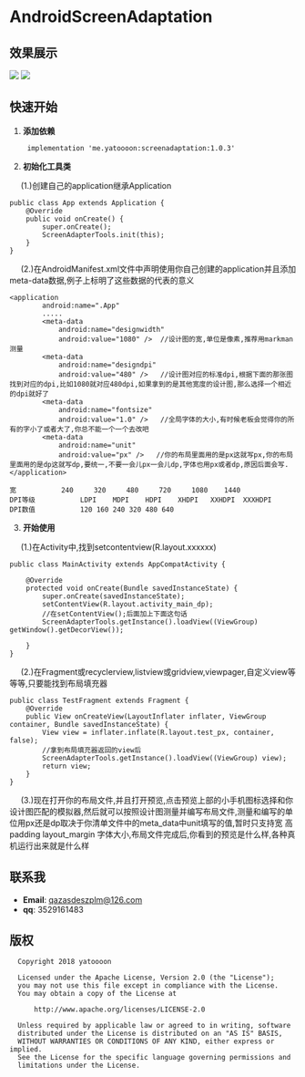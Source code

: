# AndroidScreenAdaptation
## 效果展示
![](http://www.yatoooon.com/images/shipeixiaoguotu.png)
![](http://www.yatoooon.com/images/dpshipeixiaoguotu.png)
## 快速开始
1. **添加依赖**
 
    ``` implementation 'me.yatoooon:screenadaptation:1.0.3'```

2. **初始化工具类**

      (1.)创建自己的application继承Application
``` 
public class App extends Application {
    @Override
    public void onCreate() {
        super.onCreate();
        ScreenAdapterTools.init(this);
    }
}
```
      (2.)在AndroidManifest.xml文件中声明使用你自己创建的application并且添加meta-data数据,例子上标明了这些数据的代表的意义
```
<application
        android:name=".App"
        .....
        <meta-data
            android:name="designwidth"
            android:value="1080" />  //设计图的宽,单位是像素,推荐用markman测量
        <meta-data
            android:name="designdpi"
            android:value="480" />   //设计图对应的标准dpi,根据下面的那张图找到对应的dpi,比如1080就对应480dpi,如果拿到的是其他宽度的设计图,那么选择一个相近的dpi就好了
        <meta-data
            android:name="fontsize"
            android:value="1.0" />   //全局字体的大小,有时候老板会觉得你的所有的字小了或者大了,你总不能一个一个去改吧
        <meta-data
            android:name="unit"
            android:value="px" />   //你的布局里面用的是px这就写px,你的布局里面用的是dp这就写dp,要统一,不要一会儿px一会儿dp,字体也用px或者dp,原因后面会写.
</application>    
```
```
宽         	240 	320 	480 	720     1080 	1440  
DPI等级	        LDPI	MDPI	HDPI	XHDPI	XXHDPI	XXXHDPI
DPI数值	        120	160	240	320	480	640
```
3. **开始使用**
    
      (1.)在Activity中,找到setcontentview(R.layout.xxxxxx)
```
public class MainActivity extends AppCompatActivity {

    @Override
    protected void onCreate(Bundle savedInstanceState) {
        super.onCreate(savedInstanceState);
        setContentView(R.layout.activity_main_dp);
        //在setContentView();后面加上下面这句话
        ScreenAdapterTools.getInstance().loadView((ViewGroup) getWindow().getDecorView());

    }
}
```
      (2.)在Fragment或recyclerview,listview或gridview,viewpager,自定义view等等等,只要能找到布局填充器
    
```
public class TestFragment extends Fragment {
    @Override
    public View onCreateView(LayoutInflater inflater, ViewGroup container, Bundle savedInstanceState) {
        View view = inflater.inflate(R.layout.test_px, container, false);
        //拿到布局填充器返回的view后
        ScreenAdapterTools.getInstance().loadView((ViewGroup) view);
        return view;
    }
}
```
      (3.)现在打开你的布局文件,并且打开预览,点击预览上部的小手机图标选择和你设计图匹配的模拟器,然后就可以按照设计图测量并编写布局文件,测量和编写的单位用px还是dp取决于你清单文件中的meta_data中unit填写的值,暂时只支持宽 高 padding layout_margin 字体大小,布局文件完成后,你看到的预览是什么样,各种真机运行出来就是什么样
## 联系我
* **Email**: <qazasdeszplm@126.com> 
* **qq**:    3529161483 

## 版权
 ``` 
   Copyright 2018 yatoooon

   Licensed under the Apache License, Version 2.0 (the "License");
   you may not use this file except in compliance with the License.
   You may obtain a copy of the License at

       http://www.apache.org/licenses/LICENSE-2.0

   Unless required by applicable law or agreed to in writing, software
   distributed under the License is distributed on an "AS IS" BASIS,
   WITHOUT WARRANTIES OR CONDITIONS OF ANY KIND, either express or implied.
   See the License for the specific language governing permissions and
   limitations under the License.
 ``` 
